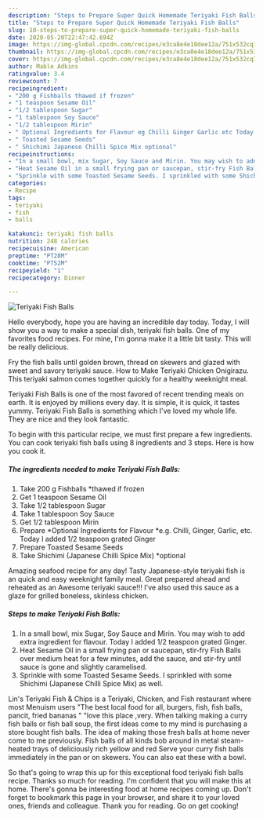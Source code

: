 ```yaml
---
description: "Steps to Prepare Super Quick Homemade Teriyaki Fish Balls"
title: "Steps to Prepare Super Quick Homemade Teriyaki Fish Balls"
slug: 10-steps-to-prepare-super-quick-homemade-teriyaki-fish-balls
date: 2020-05-20T22:47:42.694Z
image: https://img-global.cpcdn.com/recipes/e3ca8e4e18dee12a/751x532cq70/teriyaki-fish-balls-recipe-main-photo.jpg
thumbnail: https://img-global.cpcdn.com/recipes/e3ca8e4e18dee12a/751x532cq70/teriyaki-fish-balls-recipe-main-photo.jpg
cover: https://img-global.cpcdn.com/recipes/e3ca8e4e18dee12a/751x532cq70/teriyaki-fish-balls-recipe-main-photo.jpg
author: Mable Adkins
ratingvalue: 3.4
reviewcount: 7
recipeingredient:
- "200 g Fishballs thawed if frozen"
- "1 teaspoon Sesame Oil"
- "1/2 tablespoon Sugar"
- "1 tablespoon Soy Sauce"
- "1/2 tablespoon Mirin"
- " Optional Ingredients for Flavour eg Chilli Ginger Garlic etc Today I added 12 teaspoon grated Ginger"
- " Toasted Sesame Seeds"
- " Shichimi Japanese Chilli Spice Mix optional"
recipeinstructions:
- "In a small bowl, mix Sugar, Soy Sauce and Mirin. You may wish to add extra ingredient for flavour. Today I added 1/2 teaspoon grated Ginger."
- "Heat Sesame Oil in a small frying pan or saucepan, stir-fry Fish Balls over medium heat for a few minutes, add the sauce, and stir-fry until sauce is gone and slightly caramelised."
- "Sprinkle with some Toasted Sesame Seeds. I sprinkled with some Shichimi (Japanese Chilli Spice Mix) as well."
categories:
- Recipe
tags:
- teriyaki
- fish
- balls

katakunci: teriyaki fish balls 
nutrition: 248 calories
recipecuisine: American
preptime: "PT28M"
cooktime: "PT52M"
recipeyield: "1"
recipecategory: Dinner

---
```



![Teriyaki Fish Balls](https://img-global.cpcdn.com/recipes/e3ca8e4e18dee12a/751x532cq70/teriyaki-fish-balls-recipe-main-photo.jpg)

Hello everybody, hope you are having an incredible day today. Today, I will show you a way to make a special dish, teriyaki fish balls. One of my favorites food recipes. For mine, I'm gonna make it a little bit tasty. This will be really delicious.

Fry the fish balls until golden brown, thread on skewers and glazed with sweet and savory teriyaki sauce. How to Make Teriyaki Chicken Onigirazu. This teriyaki salmon comes together quickly for a healthy weeknight meal.

Teriyaki Fish Balls is one of the most favored of recent trending meals on earth. It is enjoyed by millions every day. It is simple, it is quick, it tastes yummy. Teriyaki Fish Balls is something which I've loved my whole life. They are nice and they look fantastic.


To begin with this particular recipe, we must first prepare a few ingredients. You can cook teriyaki fish balls using 8 ingredients and 3 steps. Here is how you cook it.

<!--inarticleads1-->

##### The ingredients needed to make Teriyaki Fish Balls:

1. Take 200 g Fishballs *thawed if frozen
1. Get 1 teaspoon Sesame Oil
1. Take 1/2 tablespoon Sugar
1. Take 1 tablespoon Soy Sauce
1. Get 1/2 tablespoon Mirin
1. Prepare  *Optional Ingredients for Flavour *e.g. Chilli, Ginger, Garlic, etc. Today I added 1/2 teaspoon grated Ginger
1. Prepare  Toasted Sesame Seeds
1. Take  Shichimi (Japanese Chilli Spice Mix) *optional


Amazing seafood recipe for any day! Tasty Japanese-style teriyaki fish is an quick and easy weeknight family meal. Great prepared ahead and reheated as an Awesome teriyaki sauce!!! I&#39;ve also used this sauce as a glaze for grilled boneless, skinless chicken. 

<!--inarticleads2-->

##### Steps to make Teriyaki Fish Balls:

1. In a small bowl, mix Sugar, Soy Sauce and Mirin. You may wish to add extra ingredient for flavour. Today I added 1/2 teaspoon grated Ginger.
1. Heat Sesame Oil in a small frying pan or saucepan, stir-fry Fish Balls over medium heat for a few minutes, add the sauce, and stir-fry until sauce is gone and slightly caramelised.
1. Sprinkle with some Toasted Sesame Seeds. I sprinkled with some Shichimi (Japanese Chilli Spice Mix) as well.


Lin&#39;s Teriyaki Fish &amp; Chips is a Teriyaki, Chicken, and Fish restaurant where most Menuism users &#34;The best local food for all, burgers, fish, fish balls, pancit, fried bananas &#34; &#34;love this place ,very. When talking making a curry fish balls or fish ball soup, the first ideas come to my mind is purchasing a store bought fish balls. The idea of making those fresh balls at home never come to me previously. Fish balls of all kinds bob around in metal steam-heated trays of deliciously rich yellow and red Serve your curry fish balls immediately in the pan or on skewers. You can also eat these with a bowl. 

So that's going to wrap this up for this exceptional food teriyaki fish balls recipe. Thanks so much for reading. I'm confident that you will make this at home. There's gonna be interesting food at home recipes coming up. Don't forget to bookmark this page in your browser, and share it to your loved ones, friends and colleague. Thank you for reading. Go on get cooking!
